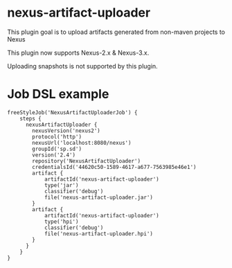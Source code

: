 # nexus-artifact-uploader

This plugin goal is to upload artifacts generated from non-maven projects to Nexus

This plugin now supports Nexus-2.x & Nexus-3.x.

Uploading snapshots is not supported by this plugin.

# Job DSL example

    freeStyleJob('NexusArtifactUploaderJob') {
        steps {
          nexusArtifactUploader {
            nexusVersion('nexus2')
            protocol('http')
            nexusUrl('localhost:8080/nexus')
            groupId('sp.sd')
            version('2.4')
            repository('NexusArtifactUploader')
            credentialsId('44620c50-1589-4617-a677-7563985e46e1')
            artifact {
                artifactId('nexus-artifact-uploader')
                type('jar')
                classifier('debug')
                file('nexus-artifact-uploader.jar')
            }
            artifact {
                artifactId('nexus-artifact-uploader')
                type('hpi')
                classifier('debug')
                file('nexus-artifact-uploader.hpi')
            }
          }
        }
    }
